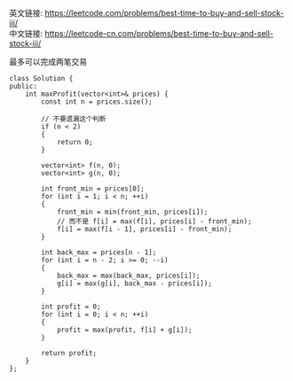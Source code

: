 英文链接: https://leetcode.com/problems/best-time-to-buy-and-sell-stock-iii/  
中文链接: https://leetcode-cn.com/problems/best-time-to-buy-and-sell-stock-iii/

最多可以完成两笔交易

```
class Solution {
public:
	int maxProfit(vector<int>& prices) {
		const int n = prices.size();

		// 不要遗漏这个判断
		if (n < 2)
		{
			return 0;
		}

		vector<int> f(n, 0);
		vector<int> g(n, 0);

		int front_min = prices[0];
		for (int i = 1; i < n; ++i)
		{
			front_min = min(front_min, prices[i]);
			// 而不是 f[i] = max(f[i], prices[i] - front_min);
			f[i] = max(f[i - 1], prices[i] - front_min);
		}

		int back_max = prices[n - 1];
		for (int i = n - 2; i >= 0; --i)
		{
			back_max = max(back_max, prices[i]);
			g[i] = max(g[i], back_max - prices[i]);
		}

		int profit = 0;
		for (int i = 0; i < n; ++i)
		{
			profit = max(profit, f[i] + g[i]);
		}

		return profit;
	}
};
```
